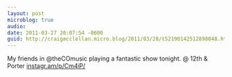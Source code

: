 ```yaml
---
layout: post
microblog: true
audio: 
date: 2011-03-27 20:07:54 -0600
guid: http://craigmcclellan.micro.blog/2011/03/28/t52190142512898048.html
---
```

My friends in @theCOmusic playing a fantastic show tonight.   @ 12th &amp; Porter [instagr.am/p/Cm4iP/](http://instagr.am/p/Cm4iP/)
